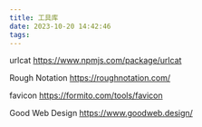 ```yaml
---
title: 工具库
date: 2023-10-20 14:42:46
tags:
---
```


urlcat https://www.npmjs.com/package/urlcat

Rough Notation https://roughnotation.com/

favicon https://formito.com/tools/favicon

Good Web Design https://www.goodweb.design/
